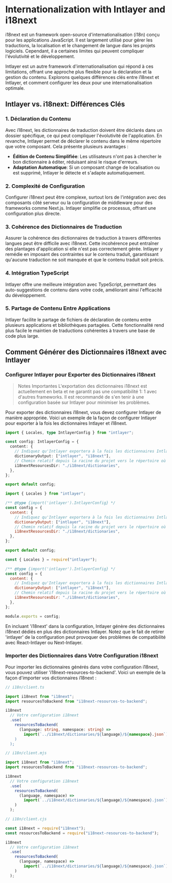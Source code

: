 # Internationalization with Intlayer and i18next

i18next est un framework open-source d'internationalisation (i18n) conçu pour les applications JavaScript. Il est largement utilisé pour gérer les traductions, la localisation et le changement de langue dans les projets logiciels. Cependant, il a certaines limites qui peuvent compliquer l'évolutivité et le développement.

Intlayer est un autre framework d'internationalisation qui répond à ces limitations, offrant une approche plus flexible pour la déclaration et la gestion du contenu. Explorons quelques différences clés entre i18next et Intlayer, et comment configurer les deux pour une internationalisation optimale.

## Intlayer vs. i18next: Différences Clés

### 1. Déclaration du Contenu

Avec i18next, les dictionnaires de traduction doivent être déclarés dans un dossier spécifique, ce qui peut compliquer l'évolutivité de l'application. En revanche, Intlayer permet de déclarer le contenu dans le même répertoire que votre composant. Cela présente plusieurs avantages :

- **Édition de Contenu Simplifiée**: Les utilisateurs n'ont pas à chercher le bon dictionnaire à éditer, réduisant ainsi le risque d'erreurs.
- **Adaptation Automatique**: Si un composant change de localisation ou est supprimé, Intlayer le détecte et s'adapte automatiquement.

### 2. Complexité de Configuration

Configurer i18next peut être complexe, surtout lors de l'intégration avec des composants côté serveur ou la configuration de middleware pour des frameworks comme Next.js. Intlayer simplifie ce processus, offrant une configuration plus directe.

### 3. Cohérence des Dictionnaires de Traduction

Assurer la cohérence des dictionnaires de traduction à travers différentes langues peut être difficile avec i18next. Cette incohérence peut entraîner des plantages d'application si elle n'est pas correctement gérée. Intlayer y remédie en imposant des contraintes sur le contenu traduit, garantissant qu'aucune traduction ne soit manquée et que le contenu traduit soit précis.

### 4. Intégration TypeScript

Intlayer offre une meilleure intégration avec TypeScript, permettant des auto-suggestions de contenu dans votre code, améliorant ainsi l'efficacité du développement.

### 5. Partage de Contenu Entre Applications

Intlayer facilite le partage de fichiers de déclaration de contenu entre plusieurs applications et bibliothèques partagées. Cette fonctionnalité rend plus facile le maintien de traductions cohérentes à travers une base de code plus large.

## Comment Générer des Dictionnaires i18next avec Intlayer

### Configurer Intlayer pour Exporter des Dictionnaires i18next

> Notes Importantes
> L'exportation des dictionnaires i18next est actuellement en beta et ne garantit pas une compatibilité 1: 1 avec d'autres frameworks. Il est recommandé de s'en tenir à une configuration basée sur Intlayer pour minimiser les problèmes.

Pour exporter des dictionnaires i18next, vous devez configurer Intlayer de manière appropriée. Voici un exemple de la façon de configurer Intlayer pour exporter à la fois les dictionnaires Intlayer et i18next.

```typescript fileName="intlayer.config.ts" codeFormat="typescript"
import { Locales, type IntlayerConfig } from "intlayer";

const config: IntlayerConfig = {
  content: {
    // Indiquez qu'Intlayer exportera à la fois les dictionnaires Intlayer et i18next
    dictionaryOutput: ["intlayer", "i18next"],
    // Chemin relatif depuis la racine du projet vers le répertoire où les dictionnaires i18n seront exportés
    i18nextResourcesDir: "./i18next/dictionaries",
  },
};

export default config;
```

```javascript fileName="intlayer.config.mjs" codeFormat="esm"
import { Locales } from "intlayer";

/** @type {import('intlayer').IntlayerConfig} */
const config = {
  content: {
    // Indiquez qu'Intlayer exportera à la fois les dictionnaires Intlayer et i18next
    dictionaryOutput: ["intlayer", "i18next"],
    // Chemin relatif depuis la racine du projet vers le répertoire où les dictionnaires i18n seront exportés
    i18nextResourcesDir: "./i18next/dictionaries",
  },
};

export default config;
```

```javascript fileName="intlayer.config.cjs" codeFormat="commonjs"
const { Locales } = require("intlayer");

/** @type {import('intlayer').IntlayerConfig} */
const config = {
  content: {
    // Indiquez qu'Intlayer exportera à la fois les dictionnaires Intlayer et i18next
    dictionaryOutput: ["intlayer", "i18next"],
    // Chemin relatif depuis la racine du projet vers le répertoire où les dictionnaires i18n seront exportés
    i18nextResourcesDir: "./i18next/dictionaries",
  },
};

module.exports = config;
```

En incluant 'i18next' dans la configuration, Intlayer génère des dictionnaires i18next dédiés en plus des dictionnaires Intlayer. Notez que le fait de retirer 'intlayer' de la configuration peut provoquer des problèmes de compatibilité avec React-Intlayer ou Next-Intlayer.

### Importer des Dictionnaires dans Votre Configuration i18next

Pour importer les dictionnaires générés dans votre configuration i18next, vous pouvez utiliser 'i18next-resources-to-backend'. Voici un exemple de la façon d'importer vos dictionnaires i18next :

```typescript fileName="i18n/client.ts" codeFormat="typescript"
// i18n/client.ts

import i18next from "i18next";
import resourcesToBackend from "i18next-resources-to-backend";

i18next
  // Votre configuration i18next
  .use(
    resourcesToBackend(
      (language: string, namespace: string) =>
        import(`../i18next/dictionaries/${language}/${namespace}.json`)
    )
  );
```

```javascript fileName="i18n/client.mjs" codeFormat="esm"
// i18n/client.mjs

import i18next from "i18next";
import resourcesToBackend from "i18next-resources-to-backend";

i18next
  // Votre configuration i18next
  .use(
    resourcesToBackend(
      (language, namespace) =>
        import(`../i18next/dictionaries/${language}/${namespace}.json`)
    )
  );
```

```javascript fileName="i18n/client.cjs" codeFormat="commonjs"
// i18n/client.cjs

const i18next = require("i18next");
const resourcesToBackend = require("i18next-resources-to-backend");

i18next
  // Votre configuration i18next
  .use(
    resourcesToBackend(
      (language, namespace) =>
        import(`../i18next/dictionaries/${language}/${namespace}.json`)
    )
  );
```
